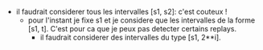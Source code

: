 - il faudrait considerer tous les intervalles [s1, s2]: c'est couteux !
    - pour l'instant je fixe s1 et je considere que les intervalles de la forme [s1, t]. C'est pour ca que je peux pas detecter certains replays.
        - il faudrait considerer des intervalles du type [s1, 2**i].